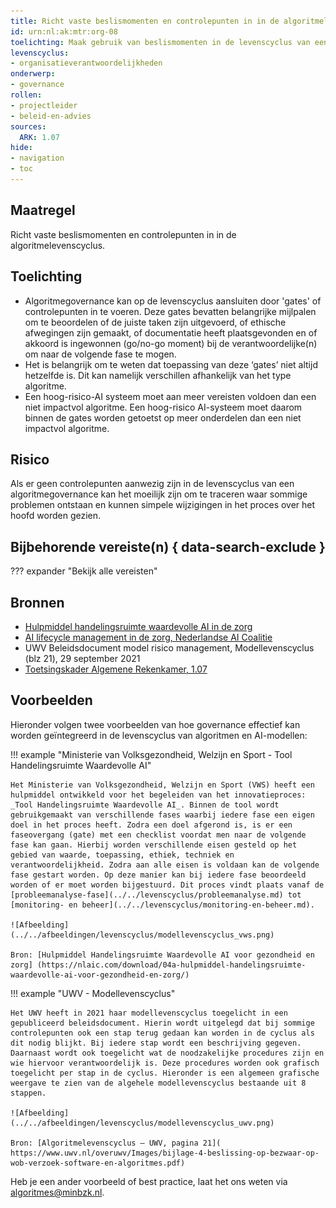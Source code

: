 ```yaml
---
title: Richt vaste beslismomenten en controlepunten in in de algoritmelevenscyclus
id: urn:nl:ak:mtr:org-08
toelichting: Maak gebruik van beslismomenten in de levenscyclus van een algoritme.
levenscyclus:
- organisatieverantwoordelijkheden
onderwerp:
- governance
rollen:
- projectleider
- beleid-en-advies
sources:
  ARK: 1.07
hide:
- navigation
- toc
---
```


<!-- tags -->

## Maatregel

Richt vaste beslismomenten en controlepunten in in de algoritmelevenscyclus.

## Toelichting
- Algoritmegovernance kan op de levenscyclus aansluiten door 'gates' of controlepunten in te voeren. Deze gates bevatten belangrijke mijlpalen om te beoordelen of de juiste taken zijn uitgevoerd, of ethische afwegingen zijn gemaakt, of documentatie heeft plaatsgevonden en of akkoord is ingewonnen (go/no-go moment) bij de verantwoordelijke(n) om naar de volgende fase te mogen.
- Het is belangrijk om te weten dat toepassing van deze ‘gates’ niet altijd hetzelfde is. Dit kan namelijk verschillen afhankelijk van het type algoritme.
- Een hoog-risico-AI systeem moet aan meer vereisten voldoen dan een niet impactvol algoritme. Een hoog-risico AI-systeem moet daarom binnen de gates worden getoetst op meer onderdelen dan een niet impactvol algoritme.

## Risico
Als er geen controlepunten aanwezig zijn in de levenscyclus van een algoritmegovernance kan het moeilijk zijn om te traceren waar sommige problemen ontstaan en kunnen simpele wijzigingen in het proces over het hoofd worden gezien.

## Bijbehorende vereiste(n) { data-search-exclude }
<!-- Hier volgt een lijst met vereisten op basis van de in de metadata ingevulde vereiste -->
<!-- Let op! onderstaande regel met 'list_vereisten_on_maatregelen_page' niet weghalen! Deze maakt automatisch een lijst van bijbehorende verseisten op basis van de metadata  -->
??? expander "Bekijk alle vereisten"
    <!-- list_vereisten_on_maatregelen_page -->

## Bronnen
- [Hulpmiddel handelingsruimte waardevolle AI in de zorg](https://nlaic.com/wp-content/uploads/2022/06/04a)
- [AI lifecycle management in de zorg, Nederlandse AI Coalitie](https://nlaic.com/toepassingsgebieden/samenvatting-life-cycle-management/)
- UWV Beleidsdocument model risico management, Modellevenscyclus (blz 21), 29 september 2021
- [Toetsingskader Algemene Rekenkamer, 1.07](https://www.rekenkamer.nl/onderwerpen/algoritmes/documenten/publicaties/2024/05/15/het-toetsingskader-aan-de-slag)

## Voorbeelden

Hieronder volgen twee voorbeelden van hoe governance effectief kan worden geïntegreerd in de levenscyclus van algoritmen en AI-modellen:

!!! example "Ministerie van Volksgezondheid, Welzijn en Sport  - Tool Handelingsruimte Waardevolle AI"

	Het Ministerie van Volksgezondheid, Welzijn en Sport (VWS) heeft een hulpmiddel ontwikkeld voor het begeleiden van het innovatieproces: _Tool Handelingsruimte Waardevolle AI_. Binnen de tool wordt gebruikgemaakt van verschillende fases waarbij iedere fase een eigen doel in het proces heeft. Zodra een doel afgerond is, is er een faseovergang (gate) met een checklist voordat men naar de volgende fase kan gaan. Hierbij worden verschillende eisen gesteld op het gebied van waarde, toepassing, ethiek, techniek en verantwoordelijkheid. Zodra aan alle eisen is voldaan kan de volgende fase gestart worden. Op deze manier kan bij iedere fase beoordeeld worden of er moet worden bijgestuurd. Dit proces vindt plaats vanaf de [probleemanalyse-fase](../../levenscyclus/probleemanalyse.md) tot [monitoring- en beheer](../../levenscyclus/monitoring-en-beheer.md).

	![Afbeelding](../../afbeeldingen/levenscyclus/modellevenscyclus_vws.png)

	Bron: [Hulpmiddel Handelingsruimte Waardevolle AI voor gezondheid en zorg] (https://nlaic.com/download/04a-hulpmiddel-handelingsruimte-waardevolle-ai-voor-gezondheid-en-zorg/)

!!! example "UWV - Modellevenscyclus"

	Het UWV heeft in 2021 haar modellevenscyclus toegelicht in een gepubliceerd beleidsdocument. Hierin wordt uitgelegd dat bij sommige controlepunten ook een stap terug gedaan kan worden in de cyclus als dit nodig blijkt. Bij iedere stap wordt een beschrijving gegeven. Daarnaast wordt ook toegelicht wat de noodzakelijke procedures zijn en wie hiervoor verantwoordelijk is. Deze procedures worden ook grafisch toegelicht per stap in de cyclus. Hieronder is een algemeen grafische weergave te zien van de algehele modellevenscyclus bestaande uit 8 stappen.

    ![Afbeelding](../../afbeeldingen/levenscyclus/modellevenscyclus_uwv.png)

 	Bron: [Algoritmelevenscyclus – UWV, pagina 21]( https://www.uwv.nl/overuwv/Images/bijlage-4-beslissing-op-bezwaar-op-wob-verzoek-software-en-algoritmes.pdf)

Heb je een ander voorbeeld of best practice, laat het ons weten via [algoritmes@minbzk.nl](mailto:algoritmes@minbzk.nl).
